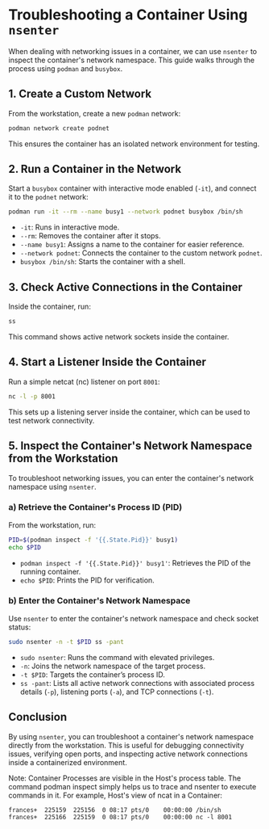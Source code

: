 # Troubleshooting a Container Using `nsenter`

When dealing with networking issues in a container, we can use `nsenter` to inspect the container's network namespace. This guide walks through the process using `podman` and `busybox`.

## 1. Create a Custom Network

From the workstation, create a new `podman` network:

```sh
podman network create podnet
```

This ensures the container has an isolated network environment for testing.

## 2. Run a Container in the Network

Start a `busybox` container with interactive mode enabled (`-it`), and connect it to the `podnet` network:

```sh
podman run -it --rm --name busy1 --network podnet busybox /bin/sh
```

- `-it`: Runs in interactive mode.
- `--rm`: Removes the container after it stops.
- `--name busy1`: Assigns a name to the container for easier reference.
- `--network podnet`: Connects the container to the custom network `podnet`.
- `busybox /bin/sh`: Starts the container with a shell.

## 3. Check Active Connections in the Container

Inside the container, run:

```sh
ss
```

This command shows active network sockets inside the container.

## 4. Start a Listener Inside the Container

Run a simple netcat (nc) listener on port `8001`:

```sh
nc -l -p 8001
```

This sets up a listening server inside the container, which can be used to test network connectivity.

## 5. Inspect the Container's Network Namespace from the Workstation

To troubleshoot networking issues, you can enter the container's network namespace using `nsenter`.

### a) Retrieve the Container's Process ID (PID)

From the workstation, run:

```sh
PID=$(podman inspect -f '{{.State.Pid}}' busy1)
echo $PID
```

- `podman inspect -f '{{.State.Pid}}' busy1'`: Retrieves the PID of the running container.
- `echo $PID`: Prints the PID for verification.

### b) Enter the Container's Network Namespace

Use `nsenter` to enter the container's network namespace and check socket status:

```sh
sudo nsenter -n -t $PID ss -pant
```

- `sudo nsenter`: Runs the command with elevated privileges.
- `-n`: Joins the network namespace of the target process.
- `-t $PID`: Targets the container’s process ID.
- `ss -pant`: Lists all active network connections with associated process details (`-p`), listening ports (`-a`), and TCP connections (`-t`).

## Conclusion

By using `nsenter`, you can troubleshoot a container's network namespace directly from the workstation. This is useful for debugging connectivity issues, verifying open ports, and inspecting active network connections inside a containerized environment.

Note: Container Processes are visible in the Host's process table. The command podman inspect simply helps us to trace and nsenter to execute commands in it. For example, Host's view of ncat in a Container:

```
frances+  225159  225156  0 08:17 pts/0    00:00:00 /bin/sh
frances+  225166  225159  0 08:17 pts/0    00:00:00 nc -l 8001
```

